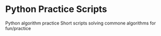 # Python Practice Scripts
Python algorithm practice
Short scripts solving commone algorithms for fun/practice


